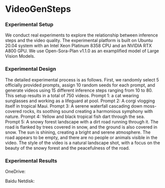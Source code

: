 # VideoGenSteps
### Experimental Setup
We conduct real experiments to explore the relationship between inference steps and the video quality.
The experimental platform is built on Ubuntu 20.04 system with an Intel Xeon Platinum 8358 CPU and an NVIDIA RTX A800 GPU.
We use Open-Sora-Plan v1.1.0 as an examplified model of Large Vision Models.

### Experimental Design
The detailed experimental process is as follows. First, we randomly select 5 officially provided prompts, assign 10 random seeds for each prompt, and generate videos using 15 different inference steps ranging from 10 to 80. This setup results in a total of 750 videos.
Prompt 1: a cat wearing sunglasses and working as a lifeguard at pool.
Prompt 2: A corgi vlogging itself in tropical Maui.
Prompt 3: A serene waterfall cascading down moss-covered rocks, its soothing sound creating a harmonious symphony with nature.
Prompt 4: Yellow and black tropical fish dart through the sea.
Prompt 5: A snowy forest landscape with a dirt road running through it. The road is flanked by trees covered in snow, and the ground is also covered in snow. The sun is shining, creating a bright and serene atmosphere. The road appears to be empty, and there are no people or animals visible in the video. The style of the video is a natural landscape shot, with a focus on the beauty of the snowy forest and the peacefulness of the road.

### Experimental Results
OneDrive:

Baidu Netdisk: 

